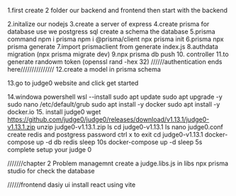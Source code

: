 1.first create 2 folder our backend and frontend then start with the backend

2.initalize our nodejs
3.create a server of express
4.create prisma for database use we postgress sql create a schema the database
5.prisma command 
    npm i prisma
    npm i @prisma/client
    npx prisma init
6.prisma npx prisma generate 
7.import prismaclient from generate index.js
8.authdata migration (npx prisma migrate dev)
9.npx prisma db push
10. controller
11.to generate randowm token (openssl rand -hex 32)
//////authentication ends here///////////////
12.create a model in prisma schema

13.go to judge0 website and click get started

14.windowa powershell 
   wsl --install
    sudo apt update
    sudo apt upgrade -y
     sudo nano /etc/default/grub
     sudo apt install -y docker
     sudo apt install -y docker.io
15. install judge0
     wget https://github.com/judge0/judge0/releases/download/v1.13.1/judge0-v1.13.1.zip
     unzip judge0-v1.13.1.zip
     ls
     cd judge0-v1.13.1
     ls
     nano judge0.conf
     create redis and postgress password 
     ctrl x to exit
     cd judge0-v1.13.1
docker-compose up -d db redis
sleep 10s
docker-compose up -d
sleep 5s
complete setup your judge 0

///////chapter 2 Problem managemnt
create a judge.libs.js in libs
npx prisma studio for check the database

//////frontend
dasiy ui install react using vite

